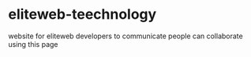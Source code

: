 # eliteweb-teechnology
website for eliteweb  developers to communicate
people can collaborate using this page 
